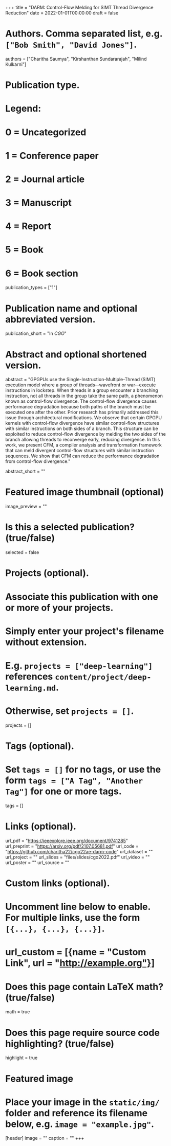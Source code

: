 +++
title = "DARM: Control-Flow Melding for SIMT Thread Divergence Reduction"
date = 2022-01-01T00:00:00
draft = false

# Authors. Comma separated list, e.g. `["Bob Smith", "David Jones"]`.
authors = ["Charitha Saumya", "Kirshanthan Sundararajah", "Milind Kulkarni"]

# Publication type.
# Legend:
# 0 = Uncategorized
# 1 = Conference paper
# 2 = Journal article
# 3 = Manuscript
# 4 = Report
# 5 = Book
# 6 = Book section
publication_types = ["1"]

# Publication name and optional abbreviated version.
publication_short = "In *CGO*"

# Abstract and optional shortened version.

abstract = "GPGPUs use the Single-Instruction-Multiple-Thread (SIMT) execution model where a group of threads--wavefront or war--execute instructions in lockstep. When threads in a group encounter a branching instruction, not all threads in the group take the same path, a phenomenon known as control-flow divergence. The control-flow divergence causes performance degradation because both paths of the branch must be executed one after the other. Prior research has primarily addressed this issue through architectural modifications. We observe that certain GPGPU kernels with control-flow divergence have similar control-flow structures with similar instructions on both sides of a branch. This structure can be exploited to reduce control-flow divergence by melding the two sides of the branch allowing threads to reconverge early, reducing divergence. In this work, we present CFM, a compiler analysis and transformation framework that can meld divergent control-flow structures with similar instruction sequences. We show that CFM can reduce the performance degradation from control-flow divergence."

abstract_short = ""

# Featured image thumbnail (optional)
image_preview = ""

# Is this a selected publication? (true/false)
selected = false

# Projects (optional).
#   Associate this publication with one or more of your projects.
#   Simply enter your project's filename without extension.
#   E.g. `projects = ["deep-learning"]` references `content/project/deep-learning.md`.
#   Otherwise, set `projects = []`.
projects = []

# Tags (optional).
#   Set `tags = []` for no tags, or use the form `tags = ["A Tag", "Another Tag"]` for one or more tags.
tags = []

# Links (optional).
url_pdf = "https://ieeexplore.ieee.org/document/9741285"           
url_preprint = "https://arxiv.org/pdf/2107.05681.pdf"
url_code = "https://github.com/charitha22/cgo22ae-darm-code"
url_dataset = ""
url_project = ""
url_slides = "files/slides/cgo2022.pdf"
url_video = ""
url_poster = ""
url_source = ""

# Custom links (optional).
#   Uncomment line below to enable. For multiple links, use the form `[{...}, {...}, {...}]`.
# url_custom = [{name = "Custom Link", url = "http://example.org"}]

# Does this page contain LaTeX math? (true/false)
math = true

# Does this page require source code highlighting? (true/false)
highlight = true

# Featured image
# Place your image in the `static/img/` folder and reference its filename below, e.g. `image = "example.jpg"`.
[header]
image = ""
caption = ""
+++